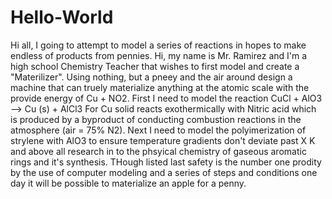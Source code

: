 # Hello-World
Hi all, I going to attempt to model a series of reactions in hopes to make endless of products from pennies.
Hi, my name is Mr. Ramirez and I'm a high school Chemistry Teacher that wishes to first model and create a "Materilizer". Using nothing, but a pneey and the air around design a machine that can truely materialize anything at the atomic scale with the provide energy of Cu + NO2.
First I need to model the reaction CuCl + AlO3 --> Cu (s) + AlCl3 For Cu solid reacts exothermically with Nitric acid which is produced by a byproduct of conducting combustion reactions in the atmosphere (air = 75% N2).
Next I need to model the polyimerization of strylene with AlO3 to ensure temperature gradients don't deviate past X K and above all research in to the phsyical chemistry of gaseous aromatic rings and it's synthesis.
THough listed last safety is the number one prodity by the use of computer modeling and a series of steps and conditions one day it will be possible to materialize an apple for a penny.
